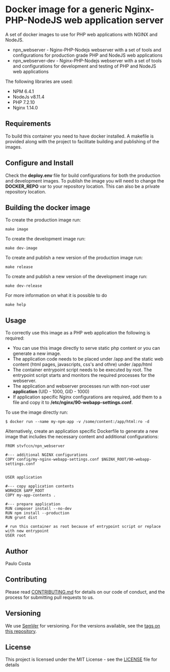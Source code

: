 # Docker image for a generic Nginx-PHP-NodeJS web application server

A set of docker images to use for PHP web applications with NGINX and NodeJS.

- npn_webserver - Nginx-PHP-Nodejs webserver with a set of tools and configurations for production grade PHP and NodeJS web applications
- npn_webserver-dev - Nginx-PHP-Nodejs webserver with a set of tools and configurations for development and testing of PHP and NodeJS web applications

The following libraries are used:
- NPM 6.4.1
- NodeJs v8.11.4
- PHP 7.2.10
- Nginx 1.14.0

## Requirements

To build this container you need to have docker installed. A makefile is provided along with the project to facilitate 
building and publishing of the images.

## Configure and Install

Check the **deploy.env** file for build configurations for both the production and development images. To publish the image you will 
need to change the **DOCKER_REPO** var to your repository location. This can also be a private repository location.

## Building the docker image

To create the production image run:
```
make image
```

To create the development image run:
```
make dev-image
```

To create and publish a new version of the production image run:
```
make release
```

To create and publish a new version of the development image run:
```
make dev-release
```

For more information on what it is possible to do

```
make help
```

## Usage

To correctly use this image as a PHP web application the following is required:

- You can use this image directly to serve static php content or you can generate a new image.
- The application code needs to be placed under /app and the static web content (html pages, javascripts, css's and othre) under /app/html
- The container entrypoint script needs to be executed by root. The entrypoint script starts and monitors the required processes for the webserver.
- The application and webserver processes run with non-root user **application** (UID - 1000, GID - 1000)
- If application specific Nginx configurations are required, add them to a file and copy it to **/etc/nginx/90-webapp-settings.conf**.

To use the image directly run:

```
$ docker run --name my-npm-app -v /some/content:/app/html:ro -d

```

Alternatively, create an application specific Dockerfile to generate a new image that includes the necessary content and additional configurations:

```
FROM stvfccn/npn_webserver

#--- additional NGINX configurations
COPY config/my-nginx-webapp-settings.conf $NGINX_ROOT/90-webapp-settings.conf


USER application

#--- copy application contents
WORKDIR $APP_ROOT
COPY my-app-contents .

#--- prepare application
RUN composer install --no-dev
RUN npm install --production
RUN grunt dist

# run this container as root because of entrypoint script or replace with new entrypoint
USER root

```

## Author

Paulo Costa

## Contributing

Please read [CONTRIBUTING.md](CONTRIBUTING.md) for details on our code of conduct, and the process for submitting pull requests to us.

## Versioning

We use [SemVer](http://semver.org/) for versioning. For the versions available, see the [tags on this repository](https://github.com/fccn/docker-npn-webapp-base/tags).

## License

This project is licensed under the MIT License - see the [LICENSE](LICENSE) file for details
